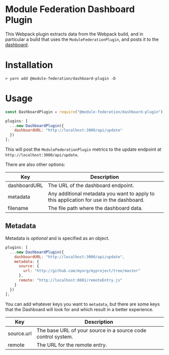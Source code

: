 # Module Federation Dashboard Plugin

This Webpack plugin extracts data from the Webpack build, and in particular a build that uses the `ModuleFederationPlugin`, and posts it to the [dashboard](https://hub.docker.com/r/scriptedalchemy/mf-dashboard).

# Installation

```shell script
> yarn add @module-federation/dashboard-plugin -D
```

# Usage

```js
const DashboardPlugin = require("@module-federation/dashboard-plugin");
```

```js
plugins: [
  ...new DashboardPlugin({
    dashboardURL: "http://localhost:3000/api/update"
  })
];
```

This will post the `ModuleFederationPlugin` metrics to the update endpoint at `http://localhost:3000/api/update`.

There are also other options:

| Key          | Description                                                                             |
| ------------ | --------------------------------------------------------------------------------------- |
| dashboardURL | The URL of the dashboard endpoint.                                                      |
| metadata     | Any additional metadata you want to apply to this application for use in the dashboard. |
| filename     | The file path where the dashboard data.                                                 |

## Metadata

Metadata is _optional_ and is specified as an object.

```js
plugins: [
  ...new DashboardPlugin({
    dashboardURL: "http://localhost:3000/api/update",
    metadata: {
      source: {
        url: "http://github.com/myorg/myproject/tree/master"
      },
      remote: "http://localhost:8081/remoteEntry.js"
    }
  })
];
```

You can add whatever keys you want to `metadata`, but there are some keys that the Dashboard will look for and which result in a better experience.

| Key        | Description                                                  |
| ---------- | ------------------------------------------------------------ |
| source.url | The base URL of your source in a source code control system. |
| remote     | The URL for the remote entry.                                |
